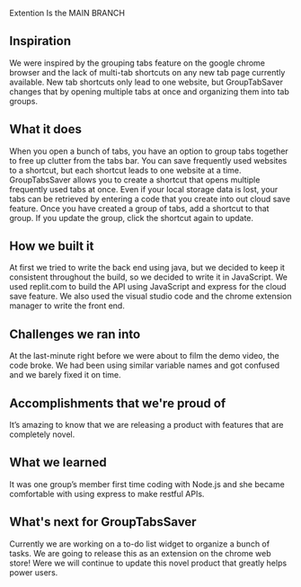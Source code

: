 Extention Is the MAIN BRANCH

## Inspiration
We were inspired by the grouping tabs feature on the google chrome browser and the lack of multi-tab shortcuts on any new tab page currently available. New tab shortcuts only lead to one website, but GroupTabSaver changes that by opening multiple tabs at once and organizing them into tab groups.
## What it does
When you open a bunch of tabs, you have an option to group tabs together to free up clutter from the tabs bar. You can save frequently used websites to a shortcut, but each shortcut leads to one website at a time. 
GroupTabsSaver allows you to create a shortcut that opens multiple frequently used tabs at once. Even if your local storage data is lost, your tabs can be retrieved by entering a code that you create into out cloud save feature. Once you have created a group of tabs, add a shortcut to that group. If you update the group, click the shortcut again to update. 
## How we built it
At first we tried to write the back end using java, but we decided to keep it consistent throughout the build, so we decided to write it in JavaScript. We used replit.com to build the API using JavaScript and express for the cloud save feature. We also used the visual studio code and the chrome extension manager to write the front end.
## Challenges we ran into
At the last-minute right before we were about to film the demo video, the code broke. We had been using similar variable names and got confused and we barely fixed it on time.
## Accomplishments that we're proud of
It’s amazing to know that we are releasing a product with features that are completely novel.
## What we learned
It was one group’s member first time coding with Node.js and she became comfortable with using express to make restful APIs.
## What's next for GroupTabsSaver

Currently we are working on a to-do list widget to organize a bunch of tasks. We are going to release this as an extension on the chrome web store! Were we will continue to update this novel product that greatly helps power users.
